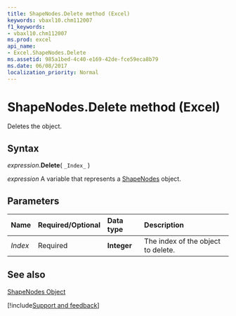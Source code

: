```yaml
---
title: ShapeNodes.Delete method (Excel)
keywords: vbaxl10.chm112007
f1_keywords:
- vbaxl10.chm112007
ms.prod: excel
api_name:
- Excel.ShapeNodes.Delete
ms.assetid: 985a1bed-4c40-e169-42de-fce59eca8b79
ms.date: 06/08/2017
localization_priority: Normal
---
```



# ShapeNodes.Delete method (Excel)

Deletes the object.


## Syntax

_expression_.**Delete**( `_Index_` )

_expression_ A variable that represents a [ShapeNodes](Excel.ShapeNodes.md) object.


## Parameters



|Name|Required/Optional|Data type|Description|
|:-----|:-----|:-----|:-----|
| _Index_|Required| **Integer**|The index of the object to delete.|

## See also


[ShapeNodes Object](Excel.ShapeNodes.md)

[!include[Support and feedback](~/includes/feedback-boilerplate.md)]
